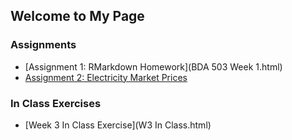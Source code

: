 ## Welcome to My Page

### Assignments

- [Assignment 1: RMarkdown Homework](BDA 503 Week 1.html)
- [Assignment 2: Electricity Market Prices](v8.html)


### In Class Exercises

- [Week 3 In Class Exercise](W3 In Class.html)
